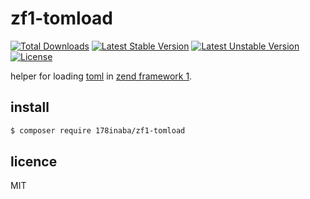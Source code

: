 # zf1-tomload

[![Total Downloads](https://poser.pugx.org/178inaba/zf1-tomload/downloads)](https://packagist.org/packages/178inaba/zf1-tomload)
[![Latest Stable Version](https://poser.pugx.org/178inaba/zf1-tomload/v/stable)](https://packagist.org/packages/178inaba/zf1-tomload)
[![Latest Unstable Version](https://poser.pugx.org/178inaba/zf1-tomload/v/unstable)](https://packagist.org/packages/178inaba/zf1-tomload)
[![License](https://poser.pugx.org/178inaba/zf1-tomload/license)](https://packagist.org/packages/178inaba/zf1-tomload)

helper for loading [toml](https://github.com/toml-lang/toml) in [zend framework 1](https://github.com/zendframework/zf1).

## install

```bash
$ composer require 178inaba/zf1-tomload
```

## licence

MIT
